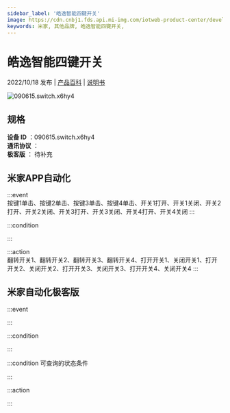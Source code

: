 ```yaml
---
sidebar_label: '皓逸智能四键开关'
image: https://cdn.cnbj1.fds.api.mi-img.com/iotweb-product-center/developer_1683165915093R0JiH7mO.png?GalaxyAccessKeyId=AKVGLQWBOVIRQ3XLEW&Expires=9223372036854775807&Signature=1ljwd4qPdXoDgT1i/bL0wtDi2l0=
keywords: 米家, 其他品牌, 皓逸智能四键开关, 
---
```

# 皓逸智能四键开关

2022/10/18 发布 | [产品百科](https://home.mi.com/webapp/content/baike/product/index.html?model=090615.switch.x6hy4/) | [说明书](https://home.mi.com/views/introduction.html?model=090615.switch.x6hy4&region=cn)

![090615.switch.x6hy4](https://cdn.cnbj1.fds.api.mi-img.com/iotweb-product-center/developer_1683165915093R0JiH7mO.png?GalaxyAccessKeyId=AKVGLQWBOVIRQ3XLEW&Expires=9223372036854775807&Signature=1ljwd4qPdXoDgT1i/bL0wtDi2l0=)

## 规格  
> 
**设备 ID** ：090615.switch.x6hy4  
**通讯协议** ：  
**极客版**  ： 待补充 


## 米家APP自动化  

:::event  
按键1单击、按键2单击、按键3单击、按键4单击、开关1打开、开关1关闭、开关2打开、开关2关闭、开关3打开、开关3关闭、开关4打开、开关4关闭
:::

:::condition  

:::

:::action   
翻转开关1、翻转开关2、翻转开关3、翻转开关4、打开开关1、关闭开关1、打开开关2、关闭开关2、打开开关3、关闭开关3、打开开关4、关闭开关4
:::

## 米家自动化极客版  

:::event  

:::

:::condition  

:::

:::condition 可查询的状态条件  

:::

:::action  

:::

        

